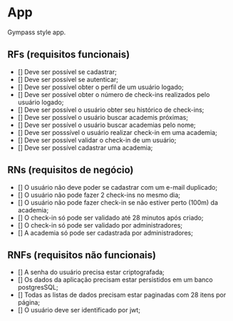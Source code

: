 # App

Gympass style app.

## RFs (requisitos funcionais)

- [] Deve ser possível se cadastrar;
- [] Deve ser possível se autenticar;
- [] Deve ser possível obter o perfil de um usuário logado;
- [] Deve ser possível obter o número de check-ins realizados pelo usuário logado;
- [] Deve ser possível o usuário obter seu histórico de check-ins;
- [] Deve ser possível o usuário buscar academis próximas;
- [] Deve ser possível o usuário buscar academias pelo nome;
- [] Deve ser posssível o usuário realizar check-in em uma academia;
- [] Deve ser possível validar o check-in de um usuário;
- [] Deve ser possível cadastrar uma academia;

## RNs (requisitos de negócio)

- [] O usuário não deve poder se cadastrar com um e-mail duplicado;
- [] O usuário não pode fazer 2 check-ins no mesmo dia;
- [] O usuário não pode fazer check-in se não estiver perto (100m) da academia;
- [] O check-in só pode ser validado até 28 minutos após criado;
- [] O check-in só pode ser validado por administradores;
- [] A academia só pode ser cadastrada por administradores;

## RNFs (requisitos não funcionais)

- [] A senha do usuário precisa estar criptografada;
- [] Os dados da aplicação precisam estar persistidos em um banco postgresSQL;
- [] Todas as listas de dados precisam estar paginadas com 28 itens por página;
- [] O usuário deve ser identificado por jwt;

